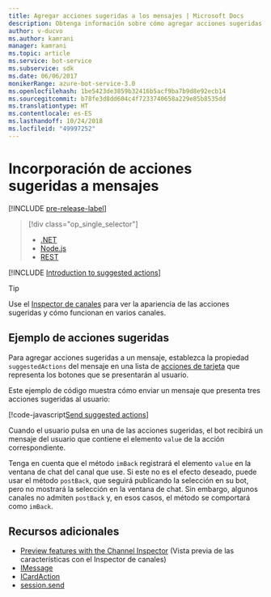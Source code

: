 ```yaml
---
title: Agregar acciones sugeridas a los mensajes | Microsoft Docs
description: Obtenga información sobre cómo agregar acciones sugeridas a los mensajes mediante el SDK de Bot Builder para Node.js.
author: v-ducvo
ms.author: kamrani
manager: kamrani
ms.topic: article
ms.service: bot-service
ms.subservice: sdk
ms.date: 06/06/2017
monikerRange: azure-bot-service-3.0
ms.openlocfilehash: 1be5423de3859b32416b5acf9ba7b9d8e92ecb14
ms.sourcegitcommit: b78fe3d8dd604c4f7233740658a229e85b8535dd
ms.translationtype: HT
ms.contentlocale: es-ES
ms.lasthandoff: 10/24/2018
ms.locfileid: "49997252"
---
```

# <a name="add-suggested-actions-to-messages"></a>Incorporación de acciones sugeridas a mensajes

[!INCLUDE [pre-release-label](../includes/pre-release-label-v3.md)]

> [!div class="op_single_selector"]
> - [.NET](../dotnet/bot-builder-dotnet-add-suggested-actions.md)
> - [Node.js](../nodejs/bot-builder-nodejs-send-suggested-actions.md)
> - [REST](../rest-api/bot-framework-rest-connector-add-suggested-actions.md)

[!INCLUDE [Introduction to suggested actions](../includes/snippet-suggested-actions-intro.md)]

> [!TIP]
> Use el [Inspector de canales][channelInspector] para ver la apariencia de las acciones sugeridas y cómo funcionan en varios canales.

## <a name="suggested-actions-example"></a>Ejemplo de acciones sugeridas

Para agregar acciones sugeridas a un mensaje, establezca la propiedad `suggestedActions` del mensaje en una lista de [acciones de tarjeta][ICardAction] que representa los botones que se presentarán al usuario.

Este ejemplo de código muestra cómo enviar un mensaje que presenta tres acciones sugeridas al usuario:

[!code-javascript[Send suggested actions](../includes/code/node-send-suggested-actions.js#sendSuggestedActions)]

Cuando el usuario pulsa en una de las acciones sugeridas, el bot recibirá un mensaje del usuario que contiene el elemento `value` de la acción correspondiente.

Tenga en cuenta que el método `imBack` registrará el elemento `value` en la ventana de chat del canal que use. Si este no es el efecto deseado, puede usar el método `postBack`, que seguirá publicando la selección en su bot, pero no mostrará la selección en la ventana de chat. Sin embargo, algunos canales no admiten `postBack` y, en esos casos, el método se comportará como `imBack`.

## <a name="additional-resources"></a>Recursos adicionales

* [Preview features with the Channel Inspector][inspector] (Vista previa de las características con el Inspector de canales)
* [IMessage][IMessage]
* [ICardAction][ICardAction]
* [session.send][SessionSend]

[IMessage]: http://docs.botframework.com/en-us/node/builder/chat-reference/interfaces/_botbuilder_d_.imessage

[SessionSend]: https://docs.botframework.com/en-us/node/builder/chat-reference/classes/_botbuilder_d_.session.html#send

[ICardAction]: https://docs.botframework.com/en-us/node/builder/chat-reference/interfaces/_botbuilder_d_.icardaction.html

[inspector]: ../bot-service-channel-inspector.md

[channelInspector]: ../bot-service-channel-inspector.md
